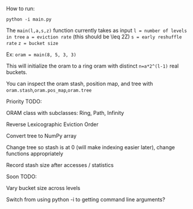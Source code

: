 How to run:

`python -i main.py`

The `main(l,a,s,z)` function currently takes as input
  `l = number of levels in tree`
  `a = eviction rate` (this should be \leq 2Z)
  `s = early reshuffle rate`
  `z = bucket size`

Ex:
  `oram = main(8, 5, 3, 3)`

This will initialize the oram to a ring oram with distinct `n=a*2^(l-1)` real buckets.

You can inspect the oram stash, position map, and tree with `oram.stash`,`oram.pos_map`,`oram.tree`

Priority TODO:

  ORAM class with subclasses: Ring, Path, Infinity
  
  Reverse Lexicographic Eviction Order
  
  Convert tree to NumPy array
  
  Change tree so stash is at 0 (will make indexing easier later), change functions appropriately
  
  Record stash size after accesses / statistics

Soon TODO:
  
  Vary bucket size across levels
  
  Switch from using python -i to getting command line arguments?
